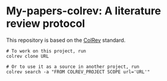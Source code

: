 # My-papers-colrev: A literature review protocol

This repository is based on the [ColRev](https://github.com/CoLRev-Ecosystem/colrev) standard.

```
# To work on this project, run
colrev clone URL

# Or to use it as a source in another project, run
colrev search -a "FROM COLREV_PROJECT SCOPE url='URL'"
```

